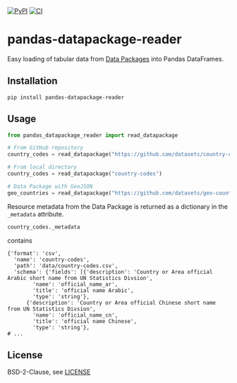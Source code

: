 [![PyPI](https://img.shields.io/pypi/v/pandas-datapackage-reader.svg)](https://pypi.python.org/pypi/pandas-datapackage-reader/)
[![CI](https://img.shields.io/github/actions/workflow/status/rgieseke/pandas-datapackage-reader/ci.yml?branch=main&label=actions&logo=github&logoColor=white)](https://github.com/rgieseke/pandas-datapackage-reader/actions)

# pandas-datapackage-reader

Easy loading of tabular data from [Data Packages](http://frictionlessdata.io/data-packages/) into Pandas DataFrames.

## Installation

    pip install pandas-datapackage-reader

## Usage

```python
from pandas_datapackage_reader import read_datapackage

# From GitHub repository
country_codes = read_datapackage("https://github.com/datasets/country-codes")

# From local directory
country_codes = read_datapackage("country-codes")

# Data Package with GeoJSON
geo_countries = read_datapackage("https://github.com/datasets/geo-countries")
```

Resource metadata from the Data Package is returned as a dictionary in the
`_metadata` attribute.

```python
country_codes._metadata
```

contains

```
{'format': 'csv',
  'name': 'country-codes',
  'path': 'data/country-codes.csv',
  'schema': {'fields': [{'description': 'Country or Area official Arabic short name from UN Statistics Divsion',
        'name': 'official_name_ar',
        'title': 'official name Arabic',
        'type': 'string'},
      {'description': 'Country or Area official Chinese short name from UN Statistics Divsion',
        'name': 'official_name_cn',
        'title': 'official name Chinese',
        'type': 'string'},
# ...
```

## License

BSD-2-Clause, see [LICENSE](LICENSE)
